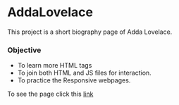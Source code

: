 # AddaLovelace

This project is a short biography page of Adda Lovelace.


### Objective
* To learn more HTML tags
* To join both HTML and JS files for interaction.
* To practice the Responsive webpages.

To see the page click this [link](https://betakrankri.github.io/Portfolio-_Webpage/#contact)
